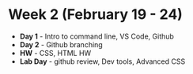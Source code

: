 # Week 2 (February 19 - 24)
* **Day 1** - Intro to command line, VS Code, Github
* **Day 2** - Github branching
* **HW** - CSS, HTML HW
* **Lab Day** - github review, Dev tools, Advanced CSS